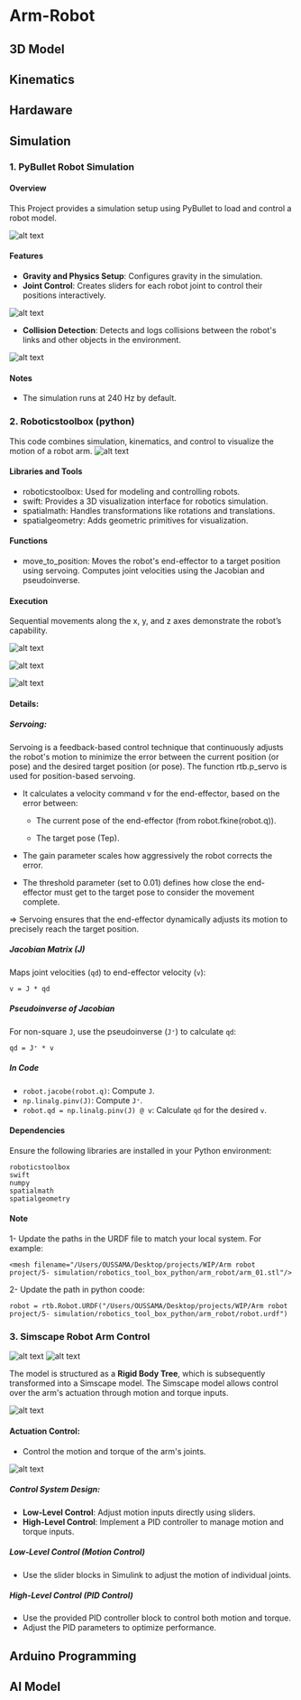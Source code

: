 # Arm-Robot

## 3D Model

## Kinematics

## Hardaware

## Simulation 

### 1. PyBullet Robot Simulation

#### Overview
This Project provides a simulation setup using PyBullet to load and control a robot model.

![alt text](<Simulation/pybullet/img/gui 1.jpg>)

#### Features
- **Gravity and Physics Setup**: Configures gravity in the simulation.
- **Joint Control**: Creates sliders for each robot joint to control their positions interactively.

![alt text](<Simulation/pybullet/img/gui 2.jpg>)

- **Collision Detection**: Detects and logs collisions between the robot's links and other objects in the environment.

![alt text](<Simulation/pybullet/img/collision detection .jpg>)

#### Notes
- The simulation runs at 240 Hz by default.


### 2. Roboticstoolbox (python)

This code combines simulation, kinematics, and control to visualize the motion of a robot arm.
![alt text](Simulation/robotics_tool_box_python/arm_robot/img/swift_snap0.png)
#### **Libraries and Tools**
- roboticstoolbox: Used for modeling and controlling robots.
- swift: Provides a 3D visualization interface for robotics simulation.
- spatialmath: Handles transformations like rotations and translations.
- spatialgeometry: Adds geometric primitives for visualization.

#### **Functions**
- move_to_position:
Moves the robot's end-effector to a target position using servoing.
Computes joint velocities using the Jacobian and pseudoinverse.

#### **Execution**
Sequential movements along the x, y, and z axes demonstrate the robot’s capability.

![alt text](<Simulation/robotics_tool_box_python/arm_robot/img/swift_snap (1).png>) 

![alt text](<Simulation/robotics_tool_box_python/arm_robot/img/swift_snap (2).png>) 

![alt text](Simulation/robotics_tool_box_python/arm_robot/img/swift_snap.png)

#### **Details**:
##### **Servoing**:
Servoing is a feedback-based control technique that continuously adjusts the robot's motion to minimize the error between the current position (or pose) and the desired target position (or pose).
The function rtb.p_servo is used for position-based servoing.
- It calculates a velocity command v for the end-effector, based on the error between:
    
    - The current pose of the end-effector (from robot.fkine(robot.q)).
    
    - The target pose (Tep).
    
 - The gain parameter scales how aggressively the robot corrects the error.
 - The threshold parameter (set to 0.01) defines how close the end-effector must get to the target pose to consider the movement complete.

=> Servoing ensures that the end-effector dynamically adjusts its motion to precisely reach the target position.

##### **Jacobian Matrix (J)**
Maps joint velocities (`qd`) to end-effector velocity (`v`):
```
v = J * qd
```
##### **Pseudoinverse of Jacobian**
For non-square `J`, use the pseudoinverse (`J⁺`) to calculate `qd`:
```
qd = J⁺ * v
```
##### **In Code**
- `robot.jacobe(robot.q)`: Compute `J`.
- `np.linalg.pinv(J)`: Compute `J⁺`.
- `robot.qd = np.linalg.pinv(J) @ v`: Calculate `qd` for the desired `v`.


#### Dependencies
Ensure the following libraries are installed in your Python environment:
```
roboticstoolbox
swift
numpy 
spatialmath
spatialgeometry
```
#### Note
1- Update the paths in the URDF file to match your local system. For example:
```
<mesh filename="/Users/OUSSAMA/Desktop/projects/WIP/Arm robot project/5- simulation/robotics_tool_box_python/arm_robot/arm_01.stl"/>
```
2- Update the path in python coode:
```
robot = rtb.Robot.URDF("/Users/OUSSAMA/Desktop/projects/WIP/Arm robot project/5- simulation/robotics_tool_box_python/arm_robot/robot.urdf")
```

### 3. Simscape Robot Arm Control

![alt text](<Simulation/Simscape/img/all frames and transforms.png>) 
![alt text](<Simulation/Simscape/img/center of mass.png>)

The model is structured as a **Rigid Body Tree**, which is subsequently transformed into a Simscape model. The Simscape model allows control over the arm's actuation through motion and torque inputs.

![alt text](<Simulation/Simscape/img/general block.png>)


#### **Actuation Control**:
   - Control the motion and torque of the arm's joints.

![alt text](Simulation/Simscape/img/slider.png)

##### **Control System Design**:
   - **Low-Level Control**: Adjust motion inputs directly using sliders.
   - **High-Level Control**: Implement a PID controller to manage motion and torque inputs.

##### Low-Level Control (Motion Control)
- Use the slider blocks in Simulink to adjust the motion of individual joints.

##### High-Level Control (PID Control)
- Use the provided PID controller block to control both motion and torque.
- Adjust the PID parameters to optimize performance.

## Arduino Programming

## AI Model
